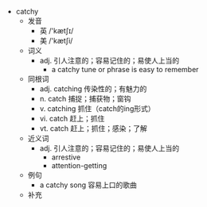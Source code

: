 - catchy
  - 发音
    - 英 /'kætʃɪ/
    - 美 /'kætʃi/
  - 词义
    - adj. 引人注意的；容易记住的；易使人上当的
      - a catchy tune or phrase is easy to remember
  - 同根词
    - adj. catching 传染性的；有魅力的
    - n. catch 捕捉；捕获物；窗钩
    - v. catching 抓住（catch的ing形式）
    - vi. catch 赶上；抓住
    - vt. catch 赶上；抓住；感染；了解
  - 近义词
    - adj. 引人注意的；容易记住的；易使人上当的
      - arrestive
      - attention-getting
  - 例句
    - a catchy song 容易上口的歌曲
  - 补充